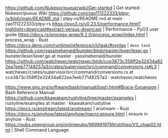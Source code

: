 https://github.com/Nukesor/pueue/wiki/Get-started | Get started · Nukesor/pueue Wiki
https://github.com/zao111222333/ptpy-rs/blob/main/README.md | ptpy-rs/README.md at main · zao111222333/ptpy-rs
https://pyo3.rs/v0.23.5/performance.html?highlight=downcast#extract-versus-downcast | Performance - PyO3 user guide
https://docs.rs/process-wrap/8.2.0/process_wrap/index.html | process_wrap - Rust
https://docs.deno.com/runtime/reference/cli/task/#syntax | `deno task`
https://github.com/yassinebenaid/bunster/blob/master/lexer/lexer.go | bunster/lexer/lexer.go at master · yassinebenaid/bunster
https://github.com/watchexec/watchexec/blob/cce3873c358ff2e32434a822ea7eeb77148257a3/crates/supervisor/src/command/conversions.rs#L3 | watchexec/crates/supervisor/src/command/conversions.rs at cce3873c358ff2e32434a822ea7eeb77148257a3 · watchexec/watchexec


https://www.gnu.org/software/bash/manual/bash.html#Brace-Expansion | Bash Reference Manual
https://github.com/kkawakam/rustyline/tree/master/examples | rustyline/examples at master · kkawakam/rustyline
https://docs.rs/anstream/latest/anstream/ | anstream - Rust
https://docs.rs/anyhow/latest/anyhow/macro.ensure.html | ensure in anyhow - Rust
https://pubs.opengroup.org/onlinepubs/9699919799/utilities/V3_chap02.html | Shell Command Language
